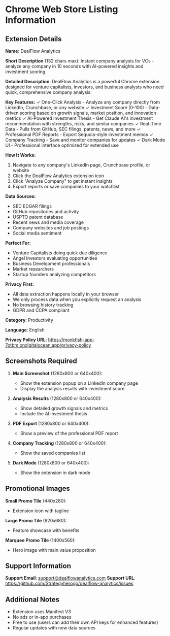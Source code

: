 # Chrome Web Store Listing Information

## Extension Details

**Name**: DealFlow Analytics

**Short Description** (132 chars max):
Instant company analysis for VCs - analyze any company in 10 seconds with AI-powered insights and investment scoring.

**Detailed Description**:
DealFlow Analytics is a powerful Chrome extension designed for venture capitalists, investors, and business analysts who need quick, comprehensive company analysis.

**Key Features:**
✓ One-Click Analysis - Analyze any company directly from LinkedIn, Crunchbase, or any website
✓ Investment Score (0-100) - Data-driven scoring based on growth signals, market position, and innovation metrics
✓ AI-Powered Investment Thesis - Get Claude AI's investment recommendation with strengths, risks, and similar companies
✓ Real-Time Data - Pulls from GitHub, SEC filings, patents, news, and more
✓ Professional PDF Reports - Export Sequoia-style investment memos
✓ Company Tracking - Save and monitor companies for updates
✓ Dark Mode UI - Professional interface optimized for extended use

**How It Works:**
1. Navigate to any company's LinkedIn page, Crunchbase profile, or website
2. Click the DealFlow Analytics extension icon
3. Click "Analyze Company" to get instant insights
4. Export reports or save companies to your watchlist

**Data Sources:**
- SEC EDGAR filings
- GitHub repositories and activity
- USPTO patent database
- Recent news and media coverage
- Company websites and job postings
- Social media sentiment

**Perfect For:**
- Venture Capitalists doing quick due diligence
- Angel Investors evaluating opportunities
- Business Development professionals
- Market researchers
- Startup founders analyzing competitors

**Privacy First:**
- All data extraction happens locally in your browser
- We only process data when you explicitly request an analysis
- No browsing history tracking
- GDPR and CCPA compliant

**Category**: Productivity

**Language**: English

**Privacy Policy URL**: https://monkfish-app-7otbm.ondigitalocean.app/privacy-policy

## Screenshots Required

1. **Main Screenshot** (1280x800 or 640x400):
   - Show the extension popup on a LinkedIn company page
   - Display the analysis results with investment score

2. **Analysis Results** (1280x800 or 640x400):
   - Show detailed growth signals and metrics
   - Include the AI investment thesis

3. **PDF Export** (1280x800 or 640x400):
   - Show a preview of the professional PDF report

4. **Company Tracking** (1280x800 or 640x400):
   - Show the saved companies list

5. **Dark Mode** (1280x800 or 640x400):
   - Show the extension in dark mode

## Promotional Images

**Small Promo Tile** (440x280):
- Extension icon with tagline

**Large Promo Tile** (920x680):
- Feature showcase with benefits

**Marquee Promo Tile** (1400x560):
- Hero image with main value proposition

## Support Information

**Support Email**: support@dealflowanalytics.com
**Support URL**: https://github.com/Strategyherogo/dealflow-analytics/issues

## Additional Notes

- Extension uses Manifest V3
- No ads or in-app purchases
- Free to use (users can add their own API keys for enhanced features)
- Regular updates with new data sources